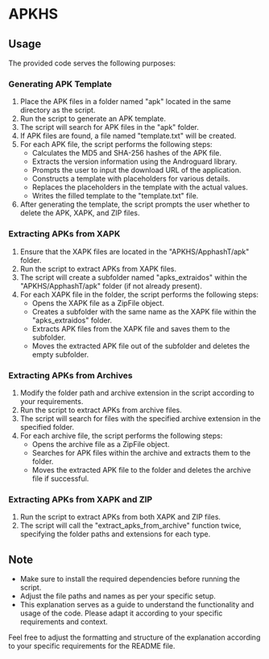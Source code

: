 # APKHS

## Usage

The provided code serves the following purposes:

### Generating APK Template

1. Place the APK files in a folder named "apk" located in the same directory as the script.
2. Run the script to generate an APK template.
3. The script will search for APK files in the "apk" folder.
4. If APK files are found, a file named "template.txt" will be created.
5. For each APK file, the script performs the following steps:
   - Calculates the MD5 and SHA-256 hashes of the APK file.
   - Extracts the version information using the Androguard library.
   - Prompts the user to input the download URL of the application.
   - Constructs a template with placeholders for various details.
   - Replaces the placeholders in the template with the actual values.
   - Writes the filled template to the "template.txt" file.
6. After generating the template, the script prompts the user whether to delete the APK, XAPK, and ZIP files.

### Extracting APKs from XAPK

1. Ensure that the XAPK files are located in the "APKHS/ApphashT/apk" folder.
2. Run the script to extract APKs from XAPK files.
3. The script will create a subfolder named "apks_extraidos" within the "APKHS/ApphashT/apk" folder (if not already present).
4. For each XAPK file in the folder, the script performs the following steps:
   - Opens the XAPK file as a ZipFile object.
   - Creates a subfolder with the same name as the XAPK file within the "apks_extraidos" folder.
   - Extracts APK files from the XAPK file and saves them to the subfolder.
   - Moves the extracted APK file out of the subfolder and deletes the empty subfolder.

### Extracting APKs from Archives

1. Modify the folder path and archive extension in the script according to your requirements.
2. Run the script to extract APKs from archive files.
3. The script will search for files with the specified archive extension in the specified folder.
4. For each archive file, the script performs the following steps:
   - Opens the archive file as a ZipFile object.
   - Searches for APK files within the archive and extracts them to the folder.
   - Moves the extracted APK file to the folder and deletes the archive file if successful.

### Extracting APKs from XAPK and ZIP

1. Run the script to extract APKs from both XAPK and ZIP files.
2. The script will call the "extract_apks_from_archive" function twice, specifying the folder paths and extensions for each type.

## Note

- Make sure to install the required dependencies before running the script.
- Adjust the file paths and names as per your specific setup.
- This explanation serves as a guide to understand the functionality and usage of the code. Please adapt it according to your specific requirements and context.

Feel free to adjust the formatting and structure of the explanation according to your specific requirements for the README file.
